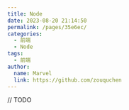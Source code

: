 ```yaml
---
title: Node
date: 2023-08-20 21:14:50
permalink: /pages/35e6ec/
categories:
  - 前端
  - Node
tags:
  - 前端
author: 
  name: Marvel
  link: https://github.com/zouquchen
---
```


// TODO